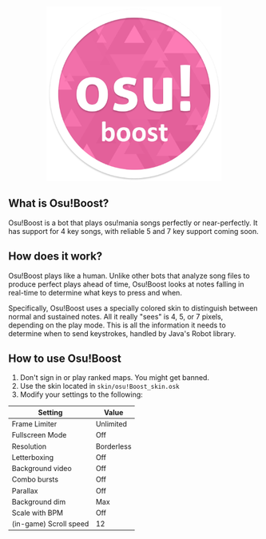 <p align="center">
  <img src="media/logo.png" width="350em"/>
</p>

## What is Osu!Boost?
Osu!Boost is a bot that plays osu!mania songs perfectly or near-perfectly. It has support for 4 key songs, with reliable 5 and 7 key support coming soon.

## How does it work?
Osu!Boost plays like a human. Unlike other bots that analyze song files to produce perfect plays ahead of time, Osu!Boost looks at notes falling in real-time to determine what keys to press and when. 

Specifically, Osu!Boost uses a specially colored skin to distinguish between normal and sustained notes. All it really "sees" is 4, 5, or 7 pixels, depending on the play mode. This is all the information it needs to determine when to send keystrokes, handled by Java's Robot library.

## How to use Osu!Boost
1. Don't sign in or play ranked maps. You might get banned.
2. Use the skin located in `skin/osu!Boost_skin.osk`
3. Modify your settings to the following:

| Setting | Value |
| --- | ----------- |
| Frame Limiter | Unlimited |
| Fullscreen Mode | Off |
| Resolution | Borderless |
| Letterboxing | Off |
| Background video | Off |
| Combo bursts | Off |
| Parallax | Off |
| Background dim | Max |
| Scale with BPM | Off |
| (in-game) Scroll speed | 12 |
